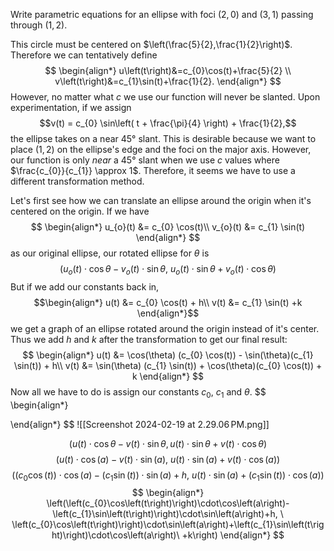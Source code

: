 Write parametric equations for an ellipse with foci $(2,0)$ and $(3,1)$ passing through $(1,2).$

This circle must be centered on $\left(\frac{5}{2},\frac{1}{2}\right)$. Therefore we can tentatively define 
$$
\begin{align*}
u\left(t\right)&=c_{0}\cos(t)+\frac{5}{2} \\ v\left(t\right)&=c_{1}\sin(t)+\frac{1}{2}.
\end{align*}
$$
However, no matter what $c$ we use our function will never be slanted. Upon experimentation, if we assign $$v(t) = c_{0} \sin\left( t + \frac{\pi}{4} \right) + \frac{1}{2},$$
the ellipse takes on a near $45°$ slant. This is desirable because we want to place $(1,2)$ on the ellipse's edge and the foci on the major axis. However, our function is only *near* a $45°$ slant when we use $c$ values where $\frac{c_{0}}{c_{1}} \approx 1$. Therefore, it seems we have to use a different transformation method. 

Let's first see how we can translate an ellipse around the origin when it's centered on the origin. If we have
$$
\begin{align*}
u_{o}(t) &= c_{0} \cos(t)\\
v_{o}(t) &= c_{1} \sin(t)
\end{align*}
$$
as our original ellipse, our rotated ellipse for $\theta$ is
$$
(u_{o}(t) \cdot \cos{\theta} - v_{o}(t) \cdot \sin{\theta},\ u_{o}(t) \cdot \sin{\theta} + v_{o}(t) \cdot \cos{\theta})
$$But if we add our constants back in, 
$$\begin{align*}
u(t) &= c_{0} \cos(t) + h\\
v(t) &= c_{1} \sin(t) +k
\end{align*}$$
we get a graph of an ellipse rotated around the origin instead of it's center. Thus we add $h$ and $k$ after the transformation to get our final result:
$$
\begin{align*}
u(t) &= \cos(\theta) (c_{0} \cos(t)) - \sin(\theta)(c_{1} \sin(t)) + h\\
v(t) &= \sin(\theta) (c_{1} \sin(t)) + \cos(\theta)(c_{0} \cos(t)) + k
\end{align*}
$$
Now all we have to do is assign our constants $c_{0}$, $c_{1}$ and $\theta$.
$$
\begin{align*}

\end{align*}
$$
![[Screenshot 2024-02-19 at 2.29.06 PM.png]]

$$(u(t) \cdot \cos{\theta} - v(t) \cdot \sin{\theta}, u(t) \cdot \sin{\theta} + v(t) \cdot \cos{\theta})$$
$$\left(u(t)\cdot\cos\left(a\right)-v(t)\cdot\sin\left(a\right),\ u(t)\cdot\sin\left(a\right)+v(t)\cdot\cos\left(a\right)\right)$$
$$\left(\left(c_{0}\cos\left(t\right)\right)\cdot\cos\left(a\right)-\left(c_{1}\sin\left(t\right)\right)\cdot\sin\left(a\right)+h,\ u(t)\cdot\sin\left(a\right)+\left(c_{1}\sin\left(t\right)\right)\cdot\cos\left(a\right)\right)$$
$$
\begin{align*}
\left(\left(c_{0}\cos\left(t\right)\right)\cdot\cos\left(a\right)-\left(c_{1}\sin\left(t\right)\right)\cdot\sin\left(a\right)+h, \ 
\left(c_{0}\cos\left(t\right)\right)\cdot\sin\left(a\right)+\left(c_{1}\sin\left(t\right)\right)\cdot\cos\left(a\right)\ +k\right)
\end{align*}
$$